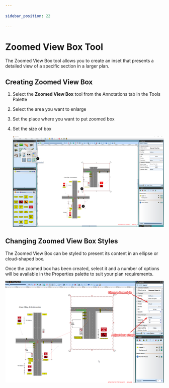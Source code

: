 ```yaml
---

sidebar_position: 22

---
```

# Zoomed View Box Tool

The Zoomed View Box tool allows you to create an inset that presents a detailed view of a specific section in a larger plan.

## Creating Zoomed View Box

1. Select the **Zoomed View Box** tool from the Annotations tab in the Tools Palette

2. Select the area you want to enlarge

3. Set the place where you want to put zoomed box

4. Set the size of box

    ![Zoomed_View_Box](./assets/Zoomed_View_Box.png)

## Changing Zoomed View Box Styles

The Zoomed View Box can be styled to present its content in an ellipse or cloud-shaped box.

Once the zoomed box has been created, select it and a number of options will be available in the Properties palette to suit your plan requirements.

![Zoomed_view_box_style](./assets/Zoomed_view_box_style.png)

